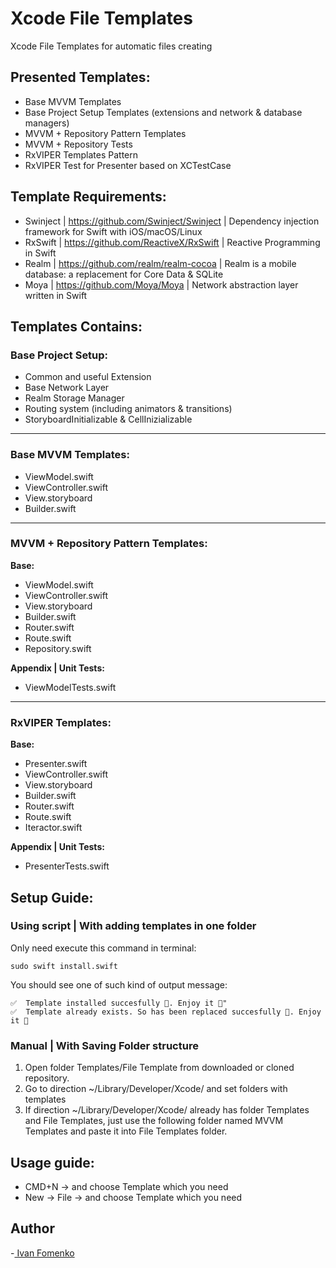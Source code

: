 # Xcode File Templates
Xcode File Templates for automatic files creating

## Presented Templates:
- Base MVVM Templates
- Base Project Setup Templates (extensions and network & database managers)
- MVVM + Repository Pattern Templates 
- MVVM + Repository Tests
- RxVIPER Templates Pattern
- RxVIPER Test for Presenter based on XCTestCase

## Template Requirements:
- Swinject | https://github.com/Swinject/Swinject | Dependency injection framework for Swift with iOS/macOS/Linux
- RxSwift | https://github.com/ReactiveX/RxSwift | Reactive Programming in Swift
- Realm | https://github.com/realm/realm-cocoa | Realm is a mobile database: a replacement for Core Data & SQLite
- Moya | https://github.com/Moya/Moya | Network abstraction layer written in Swift

## Templates Contains:

### Base Project Setup:
- Common and useful Extension
- Base Network Layer
- Realm Storage Manager
- Routing system (including animators & transitions)
- StoryboardInitializable & CellInizializable

---------------------
### Base MVVM Templates:
- ViewModel.swift
- ViewController.swift
- View.storyboard
- Builder.swift

---------------------

### MVVM + Repository Pattern Templates:
**Base:**
- ViewModel.swift
- ViewController.swift
- View.storyboard
- Builder.swift
- Router.swift
- Route.swift
- Repository.swift

**Appendix | Unit Tests:**
- ViewModelTests.swift

---------------------

### RxVIPER Templates:
**Base:**
- Presenter.swift
- ViewController.swift
- View.storyboard
- Builder.swift
- Router.swift
- Route.swift
- Iteractor.swift

**Appendix | Unit Tests:**
- PresenterTests.swift



## Setup Guide:

### Using script | With adding templates in one folder
Only need execute this command in terminal:

```
sudo swift install.swift
```

You should see one of such kind of output message:
``` 
✅  Template installed succesfully 🎉. Enjoy it 🙂"
✅  Template already exists. So has been replaced succesfully 🎉. Enjoy it 🙂
```

### Manual | With Saving Folder structure
1. Open folder Templates/File Template from downloaded or cloned repository. 
2. Go to direction ~/Library/Developer/Xcode/ and set folders with templates
3. If direction ~/Library/Developer/Xcode/ already has folder Templates and File Templates, just use the following folder named MVVM Templates and paste it into File Templates folder.

## Usage guide:
- CMD+N -> and choose Template which you need
- New -> File -> and choose Template which you need

## Author
-[ Ivan Fomenko](https://github.com/ivfomenko " Ivan Fomenko") 

